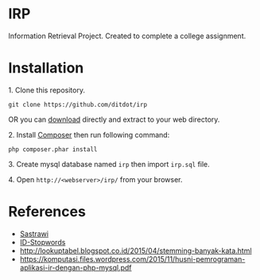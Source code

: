 # IRP
Information Retrieval Project. Created to complete a college assignment.

# Installation
1\. Clone this repository.
```
git clone https://github.com/ditdot/irp
```
OR you can [download](https://github.com/ditdot/irp/archive/master.zip) directly 
and extract to your web directory.

2\. Install [Composer](https://getcomposer.org/) then run following command:
```
php composer.phar install
```

3\. Create mysql database named `irp` then import `irp.sql` file.

4\. Open `http://<webserver>/irp/` from your browser.

# References
- [Sastrawi](https://github.com/sastrawi/sastrawi)
- [ID-Stopwords](https://github.com/masdevid/ID-Stopwords)
- http://lookuptabel.blogspot.co.id/2015/04/stemming-banyak-kata.html
- https://komputasi.files.wordpress.com/2015/11/husni-pemrograman-aplikasi-ir-dengan-php-mysql.pdf